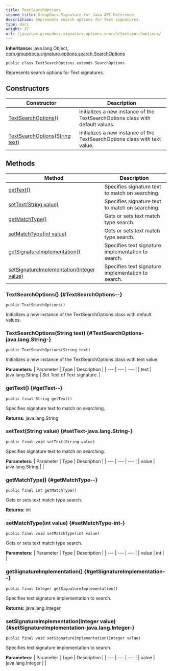 ```yaml
---
title: TextSearchOptions
second_title: GroupDocs.Signature for Java API Reference
description: Represents search options for Text signatures.
type: docs
weight: 17
url: /java/com.groupdocs.signature.options.search/textsearchoptions/
---
```

**Inheritance:**
java.lang.Object, [com.groupdocs.signature.options.search.SearchOptions](../../com.groupdocs.signature.options.search/searchoptions)
```
public class TextSearchOptions extends SearchOptions
```

Represents search options for Text signatures.
## Constructors

| Constructor | Description |
| --- | --- |
| [TextSearchOptions()](#TextSearchOptions--) | Initializes a new instance of the TextSearchOptions class with default values. |
| [TextSearchOptions(String text)](#TextSearchOptions-java.lang.String-) | Initializes a new instance of the TextSearchOptions class with text value. |
## Methods

| Method | Description |
| --- | --- |
| [getText()](#getText--) | Specifies signature text to match on searching. |
| [setText(String value)](#setText-java.lang.String-) | Specifies signature text to match on searching. |
| [getMatchType()](#getMatchType--) | Gets or sets text match type search. |
| [setMatchType(int value)](#setMatchType-int-) | Gets or sets text match type search. |
| [getSignatureImplementation()](#getSignatureImplementation--) | Specifies text signature implementation to search. |
| [setSignatureImplementation(Integer value)](#setSignatureImplementation-java.lang.Integer-) | Specifies text signature implementation to search. |
### TextSearchOptions() {#TextSearchOptions--}
```
public TextSearchOptions()
```


Initializes a new instance of the TextSearchOptions class with default values.

### TextSearchOptions(String text) {#TextSearchOptions-java.lang.String-}
```
public TextSearchOptions(String text)
```


Initializes a new instance of the TextSearchOptions class with text value.

**Parameters:**
| Parameter | Type | Description |
| --- | --- | --- |
| text | java.lang.String | Set Text of Text signature. |

### getText() {#getText--}
```
public final String getText()
```


Specifies signature text to match on searching.

**Returns:**
java.lang.String
### setText(String value) {#setText-java.lang.String-}
```
public final void setText(String value)
```


Specifies signature text to match on searching.

**Parameters:**
| Parameter | Type | Description |
| --- | --- | --- |
| value | java.lang.String |  |

### getMatchType() {#getMatchType--}
```
public final int getMatchType()
```


Gets or sets text match type search.

**Returns:**
int
### setMatchType(int value) {#setMatchType-int-}
```
public final void setMatchType(int value)
```


Gets or sets text match type search.

**Parameters:**
| Parameter | Type | Description |
| --- | --- | --- |
| value | int |  |

### getSignatureImplementation() {#getSignatureImplementation--}
```
public final Integer getSignatureImplementation()
```


Specifies text signature implementation to search.

**Returns:**
java.lang.Integer
### setSignatureImplementation(Integer value) {#setSignatureImplementation-java.lang.Integer-}
```
public final void setSignatureImplementation(Integer value)
```


Specifies text signature implementation to search.

**Parameters:**
| Parameter | Type | Description |
| --- | --- | --- |
| value | java.lang.Integer |  |

